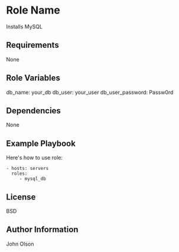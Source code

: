 Role Name
=========

Installs MySQL

Requirements
------------

None

Role Variables
--------------

db_name: your_db
db_user: your_user
db_user_password: Passw0rd

Dependencies
------------

None 

Example Playbook
----------------

Here's how to use role:

    - hosts: servers
      roles:
         - mysql_db 

License
-------

BSD

Author Information
------------------

John Olson
